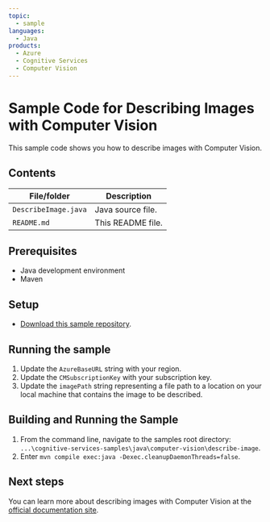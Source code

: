```yaml
---
topic:
  - sample
languages:
  - Java
products:
  - Azure
  - Cognitive Services
  - Computer Vision
---
```


# Sample Code for Describing Images with Computer Vision

This sample code shows you how to describe images with Computer Vision.

## Contents

| File/folder | Description |
|-------------|-------------|
| `DescribeImage.java` | Java source file. |
| `README.md`            | This README file. |

## Prerequisites

- Java development environment
- Maven

## Setup

- [Download this sample repository](https://github.com/LukeBayler/cognitive-services-samples/archive/master.zip).

## Running the sample

1. Update the `AzureBaseURL` string with your region.
2. Update the `CMSubscriptionKey` with your subscription key.
3. Update the `imagePath` string representing a file path to a location on your local machine that contains the image to be described.

## Building and Running the Sample

1. From the command line, navigate to the samples root directory: `...\cognitive-services-samples\java\computer-vision\describe-image`.
2. Enter `mvn compile exec:java -Dexec.cleanupDaemonThreads=false`.

## Next steps

You can learn more about describing images with Computer Vision at the [official documentation site](https://docs.microsoft.com/en-us/azure/cognitive-services/computer-vision/concept-describing-images).
